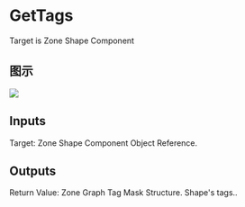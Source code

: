 # GetTags

Target is Zone Shape Component

## 图示

![]($-20221218-21385487.png)

## Inputs

Target: Zone Shape Component Object Reference.  

## Outputs

Return Value: Zone Graph Tag Mask Structure. Shape's tags..

